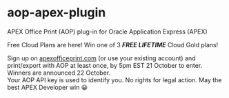 # aop-apex-plugin
APEX Office Print (AOP) plug-in for Oracle Application Express (APEX)


Free Cloud Plans are here! Win one of 3 ***FREE LIFETIME*** Cloud Gold plans!

Sign up on [apexofficeprint.com](https://www.apexofficeprint.com/ords/f?p=504:SIGNUP:0::::P100_PACKAGE:CF) (or use your existing account) and print/export with AOP at least once, by 5pm EST 21 October to enter. Winners are announced 22 October.  
Your AOP API key is used to identify you. No rights for legal action.
May the best APEX Developer win 😀 
